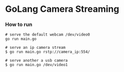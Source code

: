 # GoLang Camera Streaming

### How to run
```
# serve the default webcam /dev/video0 
go run main.go
``` 
```
# serve an ip camera stream
$ go run main.go rstp://camera_ip:554/
```
```
# serve another a usb camera
$ go run main.go /dev/video1
```
